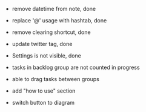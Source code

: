 - remove datetime from note, done 
- replace '@' usage with hashtab, done 
- remove clearing shortcut, done 
- update twitter tag, done 

- Settings is not visible, done 
- tasks in backlog group are not counted in progress 
- able to drag tasks between groups 
- add "how to use" section 
- switch button to diagram 